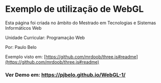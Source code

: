 # Exemplo de utilização de WebGL

Esta página foi criada no âmbito do Mestrado em Tecnologias e Sistemas Informáticos Web

Unidade Curricular: Programação Web

Por: Paulo Belo

Exemplo visto em: [https://github.com/mrdoob/three.js#readme](https://github.com/mrdoob/three.js#readme)


### Ver Demo em: https://pjbelo.github.io/WebGL-1/
